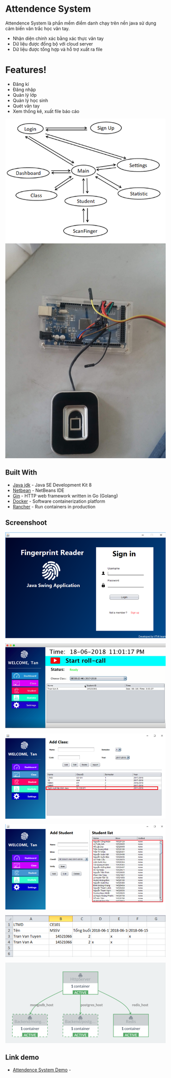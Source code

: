 # Attendence System


Attendence System là phần mềm điểm danh chạy trên nền java sử dụng cảm biến vân trắc học vân tay.

  - Nhận diện chính xác bằng xác thực vân tay
  - Dữ liệu được đồng bộ với cloud server
  - Dữ liệu được tổng hợp và hỗ trợ xuất ra file

# Features!

  - Đăng kí
  - Đăng nhập
  - Quản lý lớp
  - Quản lý học sinh
  - Quét vân tay
  - Xem thống kê, xuất file báo cáo

![alt tag](Picture1.png "Sơ đồ giao diện tổng thể")
![alt tag](hardware.jpg "Sơ đồ giao diện tổng thể")


## Built With

* [Java jdk](http://www.oracle.com/technetwork/java/javase/downloads/jdk8-downloads-2133151.html) - Java SE Development Kit 8
* [Netbean](https://netbeans.org/downloads/) - NetBeans IDE
* [Gin](https://rometools.github.io/rome/) - HTTP web framework written in Go (Golang) 
*  [Docker](https://www.docker.com) - Software containerization platform
* [Rancher](https://rancher.com) - Run containers in production

## Screenshoot

![alt tag](Loginscreen.png "Sơ đồ giao diện tổng thể")

![alt tag](rollscreen.png "Sơ đồ giao diện tổng thể")

![alt tag](classscreen.png "Sơ đồ giao diện tổng thể")

![alt tag](studentscreen.png "Sơ đồ giao diện tổng thể")

![alt tag](report.png "Sơ đồ giao diện tổng thể")

![alt tag](rancher.png "Sơ đồ giao diện tổng thể")


## Link demo
* [Attendence System Demo](https://youtu.be/fVrKl7UyIOw) - 
